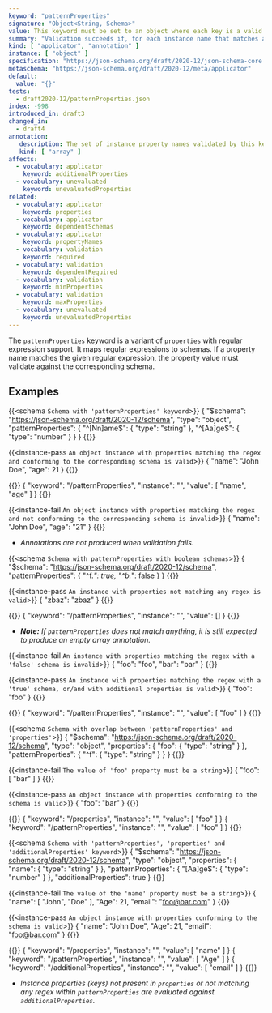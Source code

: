 ```yaml
---
keyword: "patternProperties"
signature: "Object<String, Schema>"
value: This keyword must be set to an object where each key is a valid regular expression, preferrably using the [ECMA-262](https://www.ecma-international.org/publications-and-standards/standards/ecma-262/) flavour, and each value is a valid JSON Schema
summary: "Validation succeeds if, for each instance name that matches any regular expressions that appear as a property name in this keyword's value, the child instance for that name successfully validates against each schema that corresponds to a matching regular expression."
kind: [ "applicator", "annotation" ]
instance: [ "object" ]
specification: "https://json-schema.org/draft/2020-12/json-schema-core.html#section-10.3.2.2"
metaschema: "https://json-schema.org/draft/2020-12/meta/applicator"
default:
  value: "{}"
tests:
  - draft2020-12/patternProperties.json
index: -998
introduced_in: draft3
changed_in:
  - draft4
annotation:
   description: The set of instance property names validated by this keyword's subschema
   kind: [ "array" ]
affects:
  - vocabulary: applicator
    keyword: additionalProperties
  - vocabulary: unevaluated
    keyword: unevaluatedProperties
related:
  - vocabulary: applicator
    keyword: properties
  - vocabulary: applicator
    keyword: dependentSchemas
  - vocabulary: applicator
    keyword: propertyNames
  - vocabulary: validation
    keyword: required
  - vocabulary: validation
    keyword: dependentRequired
  - vocabulary: validation
    keyword: minProperties
  - vocabulary: validation
    keyword: maxProperties
  - vocabulary: unevaluated
    keyword: unevaluatedProperties
---
```


The `patternProperties` keyword is a variant of `properties` with regular expression support. It maps regular expressions to schemas. If a property name matches the given regular expression, the property value must validate against the corresponding schema.

## Examples

{{<schema `Schema with 'patternProperties' keyword`>}}
{
  "$schema": "https://json-schema.org/draft/2020-12/schema",
  "type": "object",
  "patternProperties": {
    "^[Nn]ame$": { "type": "string" },
    "^[Aa]ge$": { "type": "number" }
  }
}
{{</schema>}}

{{<instance-pass `An object instance with properties matching the regex and conforming to the corresponding schema is valid`>}}
{ "name": "John Doe", "age": 21 }
{{</instance-pass>}}

{{<instance-annotation>}}
{ "keyword": "/patternProperties", "instance": "", "value": [ "name", "age" ] }
{{</instance-annotation>}}

{{<instance-fail `An object instance with properties matching the regex and not conforming to the corresponding schema is invalid`>}}
{ "name": "John Doe", "age": "21" }
{{</instance-fail>}}
* _Annotations are not produced when validation fails._

{{<schema `Schema with patternProperties with boolean schemas`>}}
{
  "$schema": "https://json-schema.org/draft/2020-12/schema",
  "patternProperties": {
    "^f.*": true,
    "^b.*": false
  }
}
{{</schema>}}

{{<instance-pass `An instance with properties not matching any regex is valid`>}}
{ "zbaz": "zbaz" }
{{</instance-pass>}}

{{<instance-annotation>}}
{ "keyword": "/patternProperties", "instance": "", "value": [] }
{{</instance-annotation>}}
* _**Note:** If `patternProperties` does not match anything, it is still expected to produce an empty array annotation._

{{<instance-fail `An instance with properties matching the regex with a 'false' schema is invalid`>}}
{ "foo": "foo", "bar": "bar" }
{{</instance-fail>}}

{{<instance-pass `An instance with properties matching the regex with a 'true' schema, or/and with additional properties is valid`>}}
{ "foo": "foo" }
{{</instance-pass>}}

{{<instance-annotation>}}
{ "keyword": "/patternProperties", "instance": "", "value": [ "foo" ] }
{{</instance-annotation>}}

{{<schema `Schema with overlap between 'patternProperties' and 'properties'`>}}
{
  "$schema": "https://json-schema.org/draft/2020-12/schema",
  "type": "object",
  "properties": {
    "foo": { "type": "string" }
  },
  "patternProperties": {
    "^f": { "type": "string" }
  }
}
{{</schema>}}

{{<instance-fail `The value of 'foo' property must be a string`>}}
{ "foo": [ "bar" ] }
{{</instance-fail>}}

{{<instance-pass `An object instance with properties conforming to the schema is valid`>}}
{ "foo": "bar" }
{{</instance-pass>}}

{{<instance-annotation>}}
{ "keyword": "/properties", "instance": "", "value": [ "foo" ] }
{ "keyword": "/patternProperties", "instance": "", "value": [ "foo" ] }
{{</instance-annotation>}}

{{<schema `Schema with 'patternProperties', 'properties' and 'additionalProperties' keyword`>}}
{
  "$schema": "https://json-schema.org/draft/2020-12/schema",
  "type": "object",
  "properties": {
    "name": { "type": "string" }
  },
  "patternProperties": {
    "[Aa]ge$": { "type": "number" }
  },
  "additionalProperties": true
}
{{</schema>}}

{{<instance-fail `The value of the 'name' property must be a string`>}}
{
  "name": [ "John", "Doe" ],
  "Age": 21,
  "email": "foo@bar.com"
}
{{</instance-fail>}}

{{<instance-pass `An object instance with properties conforming to the schema is valid`>}}
{
  "name": "John Doe",
  "Age": 21,
  "email": "foo@bar.com"
}
{{</instance-pass>}}

{{<instance-annotation>}}
{ "keyword": "/properties", "instance": "", "value": [ "name" ] }
{ "keyword": "/patternProperties", "instance": "", "value": [ "Age" ] }
{ "keyword": "/additionalProperties", "instance": "", "value": [ "email" ] }
{{</instance-annotation>}}
* _Instance properties (keys) not present in `properties` or not matching any regex within `patternProperties` are evaluated against `additionalProperties`._
